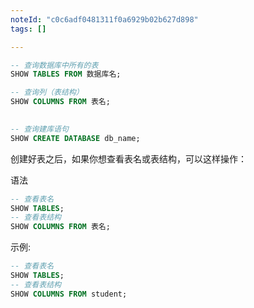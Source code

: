 ```yaml
---
noteId: "c0c6adf0481311f0a6929b02b627d898"
tags: []

---
```


```sql
-- 查询数据库中所有的表
SHOW TABLES FROM 数据库名;

-- 查询列（表结构）
SHOW COLUMNS FROM 表名;
 
```

```sql
-- 查询建库语句
SHOW CREATE DATABASE db_name;  

```


创建好表之后，如果你想查看表名或表结构，可以这样操作：

语法

```sql
-- 查看表名
SHOW TABLES;
-- 查看表结构
SHOW COLUMNS FROM 表名;
```

示例: 

```sql
-- 查看表名
SHOW TABLES;
-- 查看表结构
SHOW COLUMNS FROM student;
```
